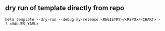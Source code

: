 ## dry run of template directly from repo

```shell
helm template --dry-run --debug my-release <REGISTRY>/<REPO>/<CHART> -f <VALUES_YAML>
```
